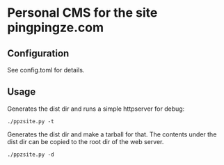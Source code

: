 # Personal CMS for the site pingpingze.com

## Configuration

See config.toml for details.

## Usage

Generates the dist dir and runs a simple httpserver for debug:

```
./ppzsite.py -t
```

Generates the dist dir and make a tarball for that. The contents under the dist dir can be copied to the root dir of the web server.

```
./ppzsite.py -d
```
